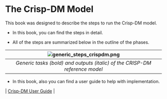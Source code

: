 # The Crisp-DM Model

This book was designed to describe the steps to run the Crisp-DM model.

- In this book, you can find the steps in detail.

- All of the steps are summarized below in the outline of the phases.


| ![generic_steps_crispdm.png](https://github.com/almirgouvea/The-Crisp-DM-Model/blob/main/images/generic_steps_crispdm.png) | 
|:--:| 
| *Generic tasks (bold) and outputs (italic) of the CRISP-DM reference model* |

- In this book, also you can find a user guide to help with implementation.

| [Crisp-DM User Guide](https://github.com/almirgouvea/The-Crisp-DM-Model/blob/main/The_CRISP_DM_user_guide.pdf) |
